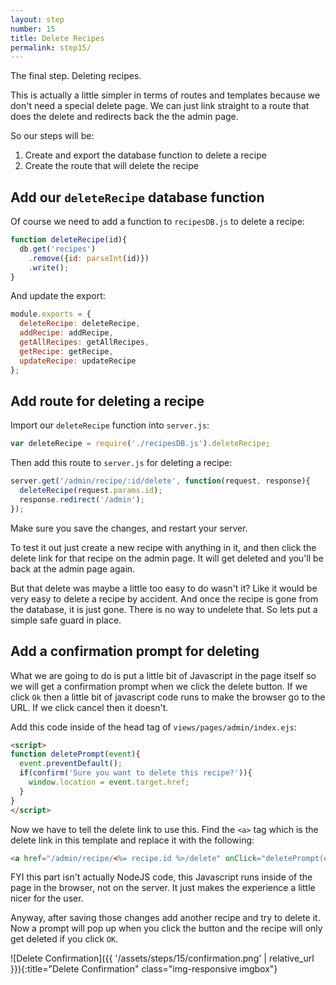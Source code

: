 ```yaml
---
layout: step
number: 15
title: Delete Recipes
permalink: step15/
---
```


The final step.  Deleting recipes.

This is actually a little simpler in terms of routes and templates because we don't need a special delete page.  We can just link straight to a route that does the delete and redirects back the the admin page.  

So our steps will be:

1. Create and export the database function to delete a recipe
2. Create the route that will delete the recipe


## Add our `deleteRecipe` database function

Of course we need to add a function to `recipesDB.js` to delete a recipe:

```javascript
function deleteRecipe(id){
  db.get('recipes')
    .remove({id: parseInt(id)})
    .write();
}
```

And update the export:

```javascript
module.exports = {
  deleteRecipe: deleteRecipe,
  addRecipe: addRecipe,
  getAllRecipes: getAllRecipes,
  getRecipe: getRecipe,
  updateRecipe: updateRecipe
};
```

## Add route for deleting a recipe

Import our `deleteRecipe` function into `server.js`:

```javascript
var deleteRecipe = require('./recipesDB.js').deleteRecipe;
```

Then add this route to `server.js` for deleting a recipe:

```javascript
server.get('/admin/recipe/:id/delete', function(request, response){
  deleteRecipe(request.params.id);
  response.redirect('/admin');
});
```

Make sure you save the changes, and restart your server.

To test it out just create a new recipe with anything in it, and then click the delete link for that recipe on the admin page.  It will get deleted and you'll be back at the admin page again.

But that delete was maybe a little too easy to do wasn't it?  Like it would be very easy to delete a recipe by accident.  And once the recipe is gone from the database, it is just gone.  There is no way to undelete that.  So lets put a simple safe guard in place.

## Add a confirmation prompt for deleting

What we are going to do is put a little bit of Javascript in the page itself so we will get a confirmation prompt when we click the delete button.  If we click `Ok` then a little bit of javascript code runs to make the browser go to the URL.  If we click cancel then it doesn't.  

Add this code inside of the head tag of `views/pages/admin/index.ejs`:

```html
<script>
function deletePrompt(event){
  event.preventDefault();
  if(confirm('Sure you want to delete this recipe?')){
    window.location = event.target.href;
  }
}
</script>
```
Now we have to tell the delete link to use this.  Find the `<a>` tag which is the delete link in this template and replace it with the following:

```html
<a href="/admin/recipe/<%= recipe.id %>/delete" onClick="deletePrompt(event)">delete</a>
```

FYI this part isn't actually NodeJS code, this Javascript runs inside of the page in the browser, not on the server.  It just makes the experience a little nicer for the user.

Anyway, after saving those changes add another recipe and try to delete it.  Now a prompt will pop up when you click the button and the recipe will only get deleted if you click `OK`.

![Delete Confirmation]({{ '/assets/steps/15/confirmation.png' | relative_url }}){:title="Delete Confirmation" class="img-responsive imgbox"}
